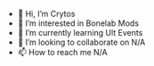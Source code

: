 - 👋 Hi, I’m Crytos
- 👀 I’m interested in Bonelab Mods
- 🌱 I’m currently learning Ult Events
- 💞️ I’m looking to collaborate on N/A
- 📫 How to reach me N/A

<!---
CrytosGtag/CrytosGtag is a ✨ special ✨ repository because its `README.md` (this file) appears on your GitHub profile.
You can click the Preview link to take a look at your changes.
--->
